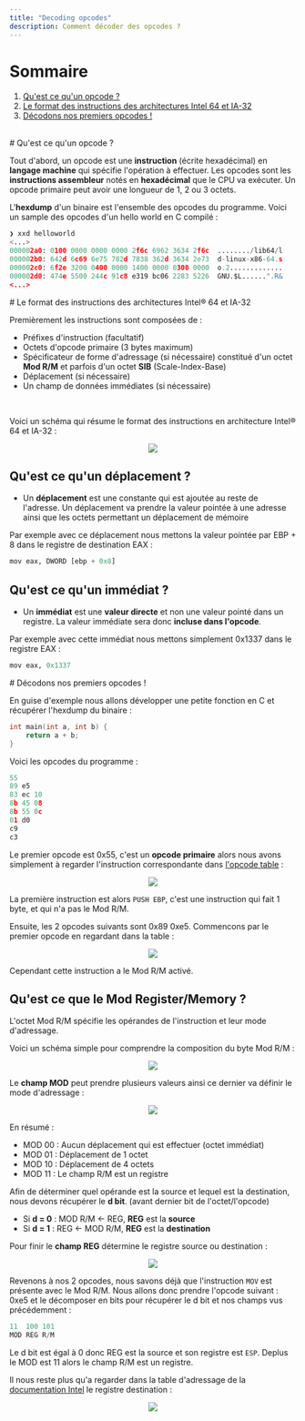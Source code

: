 ```yaml
---
title: "Decoding opcodes"
description: Comment décoder des opcodes ?
---
```


# Sommaire
1. [Qu'est ce qu'un opcode ?](#what_is_opcode)
2. [Le format des instructions des architectures Intel 64 et IA-32](#instruction_format)
3. [Décodons nos premiers opcodes !](#example_decode_opcode)

<br/>

<div id='what_is_opcode'/>
# Qu'est ce qu'un opcode ?

Tout d'abord, un opcode est une **instruction** (écrite hexadécimal) en **langage machine** qui spécifie l'opération à effectuer. Les opcodes sont les **instructions assembleur** notés en **hexadécimal** que le CPU va exécuter. 
Un opcode primaire peut avoir une longueur de 1, 2 ou 3 octets.

L'**hexdump** d'un binaire est l'ensemble des opcodes du programme. Voici un sample des opcodes d'un hello world en C compilé :

```py
❯ xxd helloworld
<...>
000002a0: 0100 0000 0000 0000 2f6c 6962 3634 2f6c  ......../lib64/l
000002b0: 642d 6c69 6e75 782d 7838 362d 3634 2e73  d-linux-x86-64.s
000002c0: 6f2e 3200 0400 0000 1400 0000 0300 0000  o.2.............
000002d0: 474e 5500 244c 91c8 e319 bc06 2283 5226  GNU.$L......".R&
<...>
```

<div id='instruction_format'/>
# Le format des instructions des architectures Intel® 64 et IA-32

Premièrement les instructions sont composées de :

- Préfixes d'instruction (facultatif)
- Octets d'opcode primaire (3 bytes maximum)
- Spécificateur de forme d'adressage (si nécessaire) constitué d'un octet **Mod R/M** et parfois d'un octet **SIB** (Scale-Index-Base)
- Déplacement (si nécessaire)
- Un champ de données immédiates (si nécessaire)

<br/>

Voici un schéma qui résume le format des instructions en architecture Intel® 64 et IA-32 :

<p align="center">
  <img src="https://i.imgur.com/pJfQoOO.png">
</p>

## Qu'est ce qu'un déplacement ?

- Un **déplacement** est une constante qui est ajoutée au reste de l'adresse. Un déplacement va prendre la valeur pointée à une adresse ainsi que les octets permettant un déplacement de mémoire 

Par exemple avec ce déplacement nous mettons la valeur pointée par EBP + 8 dans le registre de destination EAX :

```py
mov eax, DWORD [ebp + 0x8]
```

## Qu'est ce qu'un immédiat ?

- Un **immédiat** est une **valeur directe** et non une valeur pointé dans un registre. La valeur immédiate sera donc **incluse dans l'opcode**.

Par exemple avec cette immédiat nous mettons simplement 0x1337 dans le registre EAX :

```py
mov eax, 0x1337
```

<div id='example_decode_opcode'/>
# Décodons nos premiers opcodes !

En guise d'exemple nous allons développer une petite fonction en C et récupérer l'hexdump du binaire :

```c
int main(int a, int b) {
    return a + b;
}
```

Voici les opcodes du programme :

```py
55
89 e5
83 ec 10
8b 45 08
8b 55 0c
01 d0
c9
c3
```

Le premier opcode est 0x55, c'est un **opcode primaire** alors nous avons simplement à regarder l'instruction correspondante dans [l'opcode table](http://sparksandflames.com/files/x86InstructionChart.html) :

<p align="center">
  <img src="https://i.imgur.com/ehrSeWo.png">
</p>

La première instruction est alors `PUSH EBP`, c'est une instruction qui fait 1 byte, et qui n'a pas le Mod R/M.

Ensuite, les 2 opcodes suivants sont 0x89 0xe5.
Commencons par le premier opcode en regardant dans la table :

<p align="center">
  <img src="https://i.imgur.com/oo62lmP.png">
</p>

Cependant cette instruction a le Mod R/M activé.

## Qu'est ce que le Mod Register/Memory ?

L'octet Mod R/M spécifie les opérandes de l'instruction et leur mode d'adressage.

Voici un schéma simple pour comprendre la composition du byte Mod R/M :

<p align="center">
  <img src="https://i.imgur.com/XzHMDtT.png">
</p>

Le **champ MOD** peut prendre plusieurs valeurs ainsi ce dernier va définir le mode d'adressage :

<p align="center">
  <img src="https://i.imgur.com/PeZmzAN.png">
</p>

En résumé :

- MOD 00 : Aucun déplacement qui est effectuer (octet immédiat)
- MOD 01 : Déplacement de 1 octet
- MOD 10 : Déplacement de 4 octets
- MOD 11 : Le champ R/M est un registre

Afin de déterminer quel opérande est la source et lequel est la destination, nous devons récupérer le **d bit**. (avant dernier bit de l'octet/l'opcode)

- Si **d = 0** : MOD R/M <- REG, **REG** est la **source**
- Si **d = 1** : REG <- MOD R/M, **REG** est la **destination**

Pour finir le **champ REG** détermine le registre source ou destination :

<p align="center">
  <img src="https://i.imgur.com/CY5GBxK.png">
</p>

Revenons à nos 2 opcodes, nous savons déjà que l'instruction `MOV` est présente avec le Mod R/M.
Nous allons donc prendre l'opcode suivant : 0xe5 et le décomposer en bits pour récupérer le d bit et nos champs vus précédemment :

```py
11  100 101
MOD REG R/M
```

Le d bit est égal à 0 donc REG est la source et son registre est `ESP`. Deplus le MOD est 11 alors le champ R/M est un registre.

Il nous reste plus qu'a regarder dans la table d'adressage de la [documentation Intel](https://www.intel.com/content/dam/www/public/us/en/documents/manuals/64-ia-32-architectures-software-developer-instruction-set-reference-manual-325383.pdf) le registre destination :

<p align="center">
  <img src="https://i.imgur.com/QJuJFbM.png">
</p>


